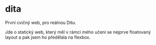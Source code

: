 # dita
První cvičný web, pro reálnou Ditu.

Jde o statický web, který měl v rámci mého učení se nejprve floatovaný layout a pak jsem ho předělala na flexbox.
